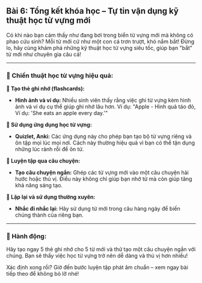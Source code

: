 ## Bài 6: Tổng kết khóa học – Tự tin vận dụng kỹ thuật học từ vựng mới

Có khi nào bạn cảm thấy như đang bơi trong biển từ vựng mới mà không có phao cứu sinh? Mỗi từ mới cứ như một con cá trơn trượt, khó nắm bắt! Đừng lo, hãy cùng khám phá những kỹ thuật học từ vựng siêu tốc, giúp bạn "bắt" từ mới như chuyên gia câu cá!

---

### 📌 Chiến thuật học từ vựng hiệu quả:

**🔹 Tạo thẻ ghi nhớ (flashcards):**
- **Hình ảnh và ví dụ:** Nhiều sinh viên thấy rằng việc ghi từ vựng kèm hình ảnh và ví dụ cụ thể giúp ghi nhớ lâu hơn. Ví dụ: "Apple - Hình quả táo đỏ, Ví dụ: 'She eats an apple every day.'"

**🔹 Sử dụng ứng dụng học từ vựng:**
- **Quizlet, Anki:** Các ứng dụng này cho phép bạn tạo bộ từ vựng riêng và ôn tập mọi lúc mọi nơi. Cách này thường hiệu quả vì bạn có thể tận dụng những lúc rảnh rỗi để ôn từ.

**🔹 Luyện tập qua câu chuyện:**
- **Tạo câu chuyện ngắn:** Ghép các từ vựng mới vào một câu chuyện hài hước hoặc thú vị. Điều này không chỉ giúp bạn nhớ từ mà còn giúp tăng khả năng sáng tạo.

**🔹 Lặp lại và sử dụng thường xuyên:**
- **Nhắc đi nhắc lại:** Hãy sử dụng từ mới trong câu hàng ngày để biến chúng thành của riêng bạn.

---

### 🚀 Hành động:

Hãy tạo ngay 5 thẻ ghi nhớ cho 5 từ mới và thử tạo một câu chuyện ngắn với chúng. Bạn sẽ thấy việc học từ vựng trở nên dễ dàng và thú vị hơn nhiều!

Xác định xong rồi? Giờ đến bước luyện tập phát âm chuẩn – xem ngay bài tiếp theo để không bỏ lỡ nhé!